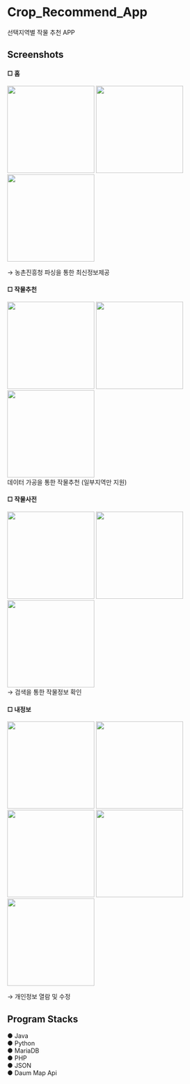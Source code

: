 Crop_Recommend_App
===================
선택지역별 작물 추천 APP    


Screenshots
------------

#### □ 홈    

<div>
<img width="200" src="https://user-images.githubusercontent.com/39932900/83346303-2d417180-a356-11ea-9edd-a566274cd53b.jpg">
<img width="200" src="https://user-images.githubusercontent.com/39932900/83346733-1735b000-a35a-11ea-8147-5fa3c7f3b48d.jpg">
<img width="200" src="https://user-images.githubusercontent.com/39932900/83346735-17ce4680-a35a-11ea-8262-023aca5b15a2.jpg">
</div>    

→ 농촌진흥청 파싱을 통한 최신정보제공




#### □ 작물추천   

<div>
<img width="200" src="https://user-images.githubusercontent.com/39932900/83346315-41856e80-a356-11ea-9356-1f30de9f1555.jpg">
<img width="200" src="https://user-images.githubusercontent.com/39932900/83346801-95925200-a35a-11ea-8bfc-07daa653e156.jpg">
<img width="200" src="https://user-images.githubusercontent.com/39932900/83346804-96c37f00-a35a-11ea-97d9-e8ed3214ed1e.jpg">
</div>
데이터 가공을 통한 작물추천 (일부지역만 지원)

#### □ 작물사전    

<div>
<img width="200" src="https://user-images.githubusercontent.com/39932900/83346321-48ac7c80-a356-11ea-985f-a8b69bc75df9.jpg">
<img width="200" src="https://user-images.githubusercontent.com/39932900/83346873-3e40b180-a35b-11ea-9f1f-d5c7c81ab227.jpg">
<img width="200" src="https://user-images.githubusercontent.com/39932900/83346849-05084180-a35b-11ea-97a8-a68dd4a4eaab.jpg">
 </div>
→ 검색을 통한 작물정보 확인


#### □ 내정보    

<img width="200" src="https://user-images.githubusercontent.com/39932900/83346596-cd989580-a358-11ea-878b-74bcba334401.jpg">
<img width="200" src="https://user-images.githubusercontent.com/39932900/83346967-4c430200-a35c-11ea-8b1f-06cd07ad240e.jpg">
<img width="200" src="https://user-images.githubusercontent.com/39932900/83346968-4e0cc580-a35c-11ea-9736-44681a28dad2.jpg">
<img width="200" src="https://user-images.githubusercontent.com/39932900/83346970-506f1f80-a35c-11ea-80e1-2eb2719d4aa4.jpg">
<img width="200" src="https://user-images.githubusercontent.com/39932900/83346973-51a04c80-a35c-11ea-9e07-dc449e819e72.jpg">

→ 개인정보 열람 및 수정    

Program Stacks
------------
● Java    
● Python    
● MariaDB    
● PHP    
● JSON    
● Daum Map Api
